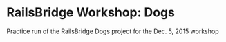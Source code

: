# RailsBridge Workshop: Dogs

Practice run of the RailsBridge Dogs project for the Dec. 5, 2015 workshop